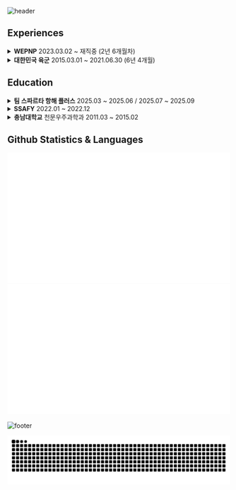 ![header](https://capsule-render.vercel.app/api?type=waving&color=timeauto&height=200&section=header&text=Anveloper&fontColor=fcba03&fontSize=80&fontAlign=64&fontAlignY=30&desc=&descSize=25&descAlign=85&descAlignY=50)
  
<!--
<div align="center">
  <h3 align="center">🛠 Teck Stack 🛠</h3>
  <p align="center">
    <table>
      <tr align=center>
        <td>
          Language
        </td>
        <td>
          Framework
        </td>
        <td>
          Library
        </td>
      </tr>
      <tr>
        <td>
          <div align=center> 
            <img src="https://img.shields.io/badge/html5-E34F26?style=for-the-badge&logo=html5&logoColor=white">
            <br>
            <img src="https://img.shields.io/badge/css-1572B6?style=for-the-badge&logo=css3&logoColor=white">
            <br>
            <img src="https://img.shields.io/badge/javascript-F7DF1E?style=for-the-badge&logo=javascript&logoColor=black"> 
            <br>    
            <img src="https://img.shields.io/badge/java-007396?style=for-the-badge&logo=java&logoColor=white">  
            <br>
            <img src="https://img.shields.io/badge/kotlin-7F52FF?style=for-the-badge&logo=kotlin&logoColor=white">  
            <br>
          </div>
        </td>
        <td>
          <div align=center>   
            <img src="https://img.shields.io/badge/spring-6DB33F?style=for-the-badge&logo=spring&logoColor=white">
            <br>
            <img src="https://img.shields.io/badge/springboot-6DB33F?style=for-the-badge&logo=springboot&logoColor=white">
            <br>
            <img src="https://img.shields.io/badge/express-000000?style=for-the-badge&logo=express&logoColor=white">
            <br>
          </div>
        </td>
        <td>  
          <div align=center>   
          <img src="https://img.shields.io/badge/react-61DAFB?style=for-the-badge&logo=react&logoColor=black"> 
          <br>
          <img src="https://img.shields.io/badge/redux-764ABC?style=for-the-badge&logo=redux&logoColor=white"> 
          <br>
          <img src="https://img.shields.io/badge/vue.js-4FC08D?style=for-the-badge&logo=vue.js&logoColor=white"> 
          <br>
        </div>
      </td>
      </tr>
      <tr align=center>
        <td>
          OS
        </td>
        <td>
          RDBMS
        </td>
        <td>
          Tool
        </td>
      </tr>
      <tr>
        <td>
          <div align=center>    
            <img src="https://img.shields.io/badge/linux-FCC624?style=for-the-badge&logo=linux&logoColor=black"> 
            <br>  
          </div>
        </td>
        <td>
          <div align=center>    
            <img src="https://img.shields.io/badge/mysql-4479A1?style=for-the-badge&logo=mysql&logoColor=white">
            <br>  
          </div>
        </td>
        <td>
          <div align=center>    
            <img src="https://img.shields.io/badge/eclipse-2C2255?style=for-the-badge&logo=eclipseide&logoColor=white">
            <br>
            <img src="https://img.shields.io/badge/vscode-007ACC?style=for-the-badge&logo=visualstudiocode&logoColor=white">
            <br>
            <img src="https://img.shields.io/badge/node.js-339933?style=for-the-badge&logo=Node.js&logoColor=white">     
            <br>  
            <img src="https://img.shields.io/badge/git-F05032?style=for-the-badge&logo=git&logoColor=white">  
            <br>
            <img src="https://img.shields.io/badge/amazonaws-232F3E?style=for-the-badge&logo=amazonaws&logoColor=white">   
            <br>
            <img src="https://img.shields.io/badge/android-79B647?style=for-the-badge&logo=android&logoColor=white">   
            <br>
          </div> 
        </td>
      </tr>
    </table>   
  </p>
  
  
  <h3 align="center"> 🎳 About Me 🎳 </h3>
  <p align="center">
    <a href="mailto:hitedin@gmail.com"><img src="https://img.shields.io/badge/Gmail-EA4335?style=flat&logo=Gmail&logoColor=white"/></a>&nbsp
    <a href="https://devan.tistory.com/"><img src="https://img.shields.io/badge/Tistory-000000?style=flat&logo=Tistory&logoColor=white&link=https://devan.tistory.com/"/></a>&nbsp
    <a href="https://www.instagram.com/anveloper/"><img src="https://img.shields.io/badge/Instagram-E4405F?style=flat&logo=Instagram&logoColor=white&link=https://www.instagram.com/anvloper/"/></a>&nbsp
  </p>
  
  <br>
  
  ![](https://github.com/anveloper/github-stats-transparent/blob/output/generated/overview.svg)
  ![](https://github.com/anveloper/github-stats-transparent/blob/output/generated/languages.svg)
  
</div>
-->

## Experiences

<details><summary><strong>WEPNP</strong> 2023.03.02 ~ 재직중 (2년 6개월차) </summary>
  
- **UX개발팀장 / 기술연구원**
    - Next.js, Remix.js, Typescript 기반 플랫폼 PM, 개발 리드
    - Cafe24, Shopby, Shopify 플랫폼 사용자화, 유지보수
</details>
<details><summary><strong>대한민국 육군</strong> 2015.03.01 ~ 2021.06.30 (6년 4개월) </summary>
    
- **육군** 장교
  - 1포대장, 본부포대장, 인사과장, 정보과장, 사격지휘장교(작전보좌관), 관측장교
- 담당 업무
  - 보안업무 / 병력관리 / 인사관리
- 이력
  - 대위 지휘참모과정 인헌상 - 해당 기수 60명 중 **5등 교육 성적**
  - 신임장교 지휘 참모과정 충무상 - 1000여명 중 상위 **4% 교육 성적**
  - **보안 상훈** 2건 외 다수
</details>


## Education

<details><summary><strong>팀 스파르타 항해 플러스</strong> 2025.03 ~ 2025.06 / 2025.07 ~ 2025.09 </summary>

- 백엔드 9기 2025.07 ~ 2025.09
- 프론트엔드 5기 2025.03 ~ 2025.06 <a href="https://hhpluscertificateofcompletion.oopy.io/"><img src="https://static.spartacodingclub.kr/hanghae99/plus/completion/badge_black.svg" style="height: 18px;" align="center"/></a>
</details>


<details><summary><strong>SSAFY</strong> 2022.01 ~ 2022.12 </summary>

- 삼성 청년 SW 아카데미 7기
- 삼성 주관 고용 노동부 후원 개발자 양성 과정
- 우수상 3번, 최우수상 1번 획득
</details>

<details><summary><strong>충남대학교</strong> 천문우주과학과 2011.03 ~ 2015.02 </summary>

- ROTC 53기
</details>


## Github Statistics & Languages

<div align="center">  
  
  ![overview](https://github.com/anveloper/github-stats-transparent/blob/output/generated/overview.svg)
  ![languages](https://github.com/anveloper/github-stats-transparent/blob/output/generated/languages.svg)

</div>

![footer](https://capsule-render.vercel.app/api?type=waving&color=timeauto&height=100&section=footer&desc=&descSize=25&descAlign=85&descAlignY=50)
  
![snake gif](https://github.com/anveloper/anveloper/blob/output/github-snake.svg)

<!-- ![snake gif](https://github.com/anveloper/anveloper/blob/output/github-snake-dark.svg) -->
